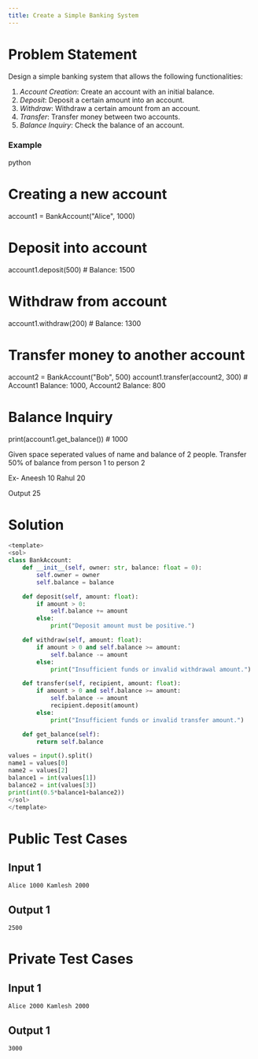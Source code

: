 ```yaml
---
title: Create a Simple Banking System
---
```


# Problem Statement

Design a simple banking system that allows the following functionalities:

1. *Account Creation*: Create an account with an initial balance.
2. *Deposit*: Deposit a certain amount into an account.
3. *Withdraw*: Withdraw a certain amount from an account.
4. *Transfer*: Transfer money between two accounts.
5. *Balance Inquiry*: Check the balance of an account.

### Example
python
# Creating a new account
account1 = BankAccount("Alice", 1000)

# Deposit into account
account1.deposit(500)  # Balance: 1500

# Withdraw from account
account1.withdraw(200)  # Balance: 1300

# Transfer money to another account
account2 = BankAccount("Bob", 500)
account1.transfer(account2, 300)  # Account1 Balance: 1000, Account2 Balance: 800

# Balance Inquiry
print(account1.get_balance())  # 1000

Given space seperated values of name and balance of 2 people.
Transfer 50% of balance from person 1 to person 2

Ex- 
Aneesh 10 Rahul 20

Output 
25


# Solution
```python test.py -r 'python test.py'
<template>
<sol>
class BankAccount:
    def __init__(self, owner: str, balance: float = 0):
        self.owner = owner
        self.balance = balance

    def deposit(self, amount: float):
        if amount > 0:
            self.balance += amount
        else:
            print("Deposit amount must be positive.")

    def withdraw(self, amount: float):
        if amount > 0 and self.balance >= amount:
            self.balance -= amount
        else:
            print("Insufficient funds or invalid withdrawal amount.")

    def transfer(self, recipient, amount: float):
        if amount > 0 and self.balance >= amount:
            self.balance -= amount
            recipient.deposit(amount)
        else:
            print("Insufficient funds or invalid transfer amount.")

    def get_balance(self):
        return self.balance

values = input().split()
name1 = values[0]
name2 = values[2]
balance1 = int(values[1])
balance2 = int(values[3])
print(int(0.5*balance1+balance2))
</sol>
</template>
```



# Public Test Cases

## Input 1

```
Alice 1000 Kamlesh 2000
```


## Output 1

```
2500
```




# Private Test Cases

## Input 1

```
Alice 2000 Kamlesh 2000
```


## Output 1

```
3000
```

